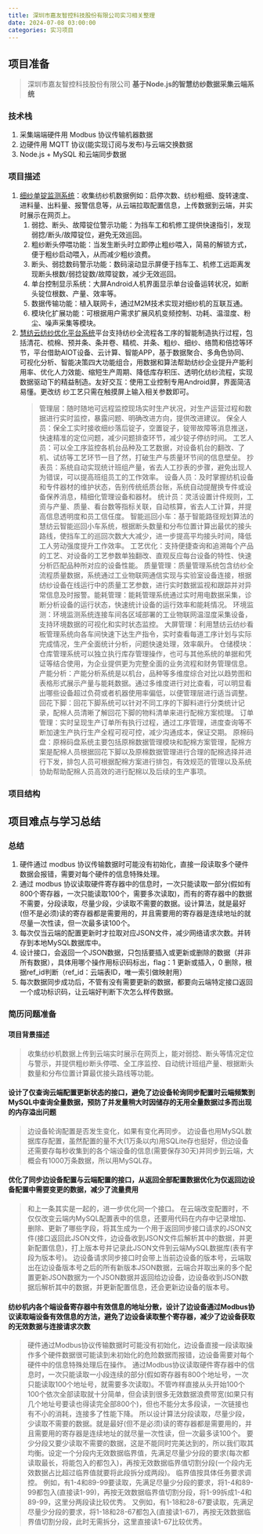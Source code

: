 ```yaml
---
title: 深圳市嘉友智控科技股份有限公司实习相关整理
date: 2024-07-08 03:00:00
categories: 实习项目
---
```


## 项目准备

> 深圳市嘉友智控科技股份有限公司
> **基于Node.js的智慧纺纱数据采集云端系统**

### 技术栈

1. 采集端端硬件用 Modbus 协议传输机器数据
1. 边硬件用 MQTT 协议(能实现订阅与发布)与云端交换数据
1. Node.js + MySQL 和云端同步数据

### 项目描述

1. [细纱单锭监测系统](http://www.jadeyo.cn/productshow.asp?id=38)：收集纺纱机数据例如：启停次数、纺纱粗细、旋转速度、进料量、出料量、报警信息等，从云端拉取配置信息，上传数据到云端，并实时展示在网页上。
    1. 弱捻、断头、故障锭位警示功能：为挡车工和机修工提供快速指引，发现弱捻/断头/故障锭位，避免无效巡回。
    1. 粗纱断头停喂功能：当发生断头时立即停止粗纱喂入，简易的解锁方式，便于粗纱启动喂入，从而减少粗纱浪费。
    1. 断头、弱捻数码警示功能：数码滚动显示屏便于挡车工、机修工远距离发现断头根数/弱捻锭数/故障锭数，减少无效巡回。
    1. 单台控制显示系统：大屏Android人机界面显示单台设备运转状况，如断头锭位根数、产量、效率等。
    1. 数据传输功能：植入联网卡，通过M2M技术实现对细纱机的互联互通。
    1. 模块化扩展功能：可根据用户需求扩展风机变频控制、功耗、温湿度、粉尘、噪声采集等模块。
1. [慧纺云纺纱优化平台系统](http://www.jadeyo.cn/productshow.asp?id=34)平台支持纺纱全流程各工序的智能制造执行过程，包括清花、梳棉、预并条、条并卷、精梳、并条、粗纱、细纱、络筒和倍捻等环节，平台借助AIOT设备、云计算、智能APP，基于数据聚合、多角色协同、可视化分析、智能决策四大功能组合，用数据和算法帮助纺纱企业提升产能利用率、优化人力效能、缩短生产周期、降低库存积压、透明化纺纱流程，实现数据驱动下的精益制造。友好交互：使用工业控制专用Android屏，界面简洁易懂。更改纺 纱工艺只需在触摸屏上输入相关参数即可。
    > 管理层：随时随地可远程监控现场实时生产状况，对生产运营过程和数据进行实时监控，暴露问题、明确改进方向，提供改进建议。
    > 保全人员：保全工实时接收细纱落后锭子，空置锭子，锭带故障等消息推送，快速精准的定位问题，减少问题排查环节，减少锭子停纺时间。
    > 工艺人员：可以全工序监控各机台品种及工艺数据，对设备机台的翻改、了机、试纺等工艺环节一目了然，打破生产与质量环节间的信息壁垒。
    > 抄表员：系统自动实现统计班组产量，省去人工抄表的步骤，避免出现人为错误，可以提高班组员工的工作效率。
    > 设备人员：及时掌握纺机设备和专件器材的维护状态，告别传统纸质台账，系统自动提醒换专件或设备保养消息，精细化管理设备和器材。
    > 统计员：灵活设置计件规则，工资与产量、质量、看台数等指标关联，自动核算，省去人工计算，并提高信息透明度和员工信任度。
    > 智能巡回小车：基于智能路径规划算法的慧纺云智能巡回小车系统，根据断头数量和分布位置计算出最优的接头路线，使挡车工的巡回次数大大减少，进一步提高平均接头时间，降低工人劳动强度提升工作效率。
    > 工艺优化：支持便捷查询和追溯每个产品的工艺、对设备的工艺参数单独翻改、直观反应每台设备的特性、快速分析匹配品种所对应的设备性能。
    > 质量管理：质量管理系统包含纺纱全流程质量数据，系统通过工业物联网通信实现与实验室设备连接，根据纺纱设备在线运行中的质量工艺参数，进行实时数据监视和跟踪并对异常信息及时报警。能耗管理：能耗管理系统通过实时用电数据采集，诊断分析设备的运行状态，快速统计设备的运行效率和能耗情况。
    > 环境监测：环境监测系统连接车间各区域部署的工业物联网温湿度采集设备，支持环境数据的可视化和实时状态监控。
    > 大屏管理：利用慧纺云纺纱看板管理系统向各车间快速下达生产指令，实时查看每道工序计划与实际完成情况，生产全面统计分析，问题快速处理，效率飙升。
    > 仓储模块：仓库管理系统可以独立执行库存管理操作，也可与其他系统的单据和凭证等结合使用，为企业提供更为完整全面的业务流程和财务管理信息。
    > 产能分析：产能分析系统是以机台，品种等多维度综合对比以趋势图和表格形式展示产量与能耗数据。通过多维度进行对比查看，可以明显看出哪些设备超过负荷或者机器使用率偏低，以便管理层进行适当调整。
    > 回花下脚：回花下脚系统可以针对不同工序的下脚料进行分类统计记录，配棉人员清晰了解回花下脚的物料清单来进行配棉方案梳理。
    > 订单管理：实时呈现生产订单所有执行过程，通过工序管理，进度查询等不断加速生产执行生产全程可视可控，减少沟通成本，保证交期。
    > 原棉码盘：原棉码盘系统主要包括原棉数据管理模块和配棉方案管理，配棉方案是配棉人员根据回花下脚以及原棉数据管理进行合理的配棉选择并进行下发，排包人员可根据配棉方案进行排包，有效规范的管理以及系统协助帮助配棉人员高效的进行配棉以及后续的生产事项。

### 项目结构

## 项目难点与学习总结

### 总结

1. 硬件通过 modbus 协议传输数据时可能没有初始化，直接一段读取多个硬件数据会报错，需要对每个硬件的信息特殊处理。
1. 通过 modbus 协议读取硬件寄存器中的信息时，一次只能读取一部分(假如有800个寄存器，一次只能读取100个，需要多次读取)，而有的寄存器中的数据不需要，分段读取，尽量少段，少读取不需要的数据。设计算法，就是最好(但不是必须)读的寄存器都是需要用的，并且需要用的寄存器是连续地址的就尽量一次性读，但一次最多读100个。
1. 每次仅当云端的配置更新时才拉取对应JSON文件，减少网络请求次数。并转存到本地MySQL数据库中。
1. 设计接口，会返回一个JSON数据，只包括要插入或更新或删除的数据（并非所有数据），具体用哪个操作用标识码标出，flag：1 更新或插入，0 删除，根据ref_id判断（ref_id：云端表ID，唯一索引做映射用）
1. 每次数据同步成功后，不管有没有需要更新的数据，都要向云端特定接口返回一个成功标识码，让云端好判断下次怎么样传数据。

### 简历问题准备

#### 项目背景描述

> 收集纺纱机数据上传到云端实时展示在网页上，能对弱捻、断头等情况定位与警示，并提供粗纱断头停喂、全工序监控、自动统计班组产量、根据断头数量和分布位置计算最优接头路线等功能。

#### 设计了仅查询云端配置更新状态的接口，避免了边设备轮询同步配置时云端频繁到MySQL中查询全量数据，预防了并发量稍大时因储存的无用全量数据过多而出现的内存溢出问题

> 边设备轮询配置是否发生变化，如果有变化再同步。
> 边设备也用MySQL数据库存配置，虽然配置的量不大(1万条以内)用SQLite存也挺好，但边设备还需要存每秒收集到的各个端设备的信息(需要保存30天)并同步到云端，大概会有1000万条数据，所以用MySQL存。

#### 优化了同步边设备配置与云端配置的接口，从返回全部配置数据优化为仅返回边设备配置中需要变更的数据，减少了流量费用

> 和上一条其实是一起的，进一步优化同一个接口。
> 在云端改变配置时，不仅仅改变云端内MySQL配置表中的信息，还要用代码在内存中记录增加、删除、更新了哪些字段，将其生成为一个用于返回同步接口请求的JSON文件(接口返回此JSON文件，边设备收到JSON文件后解析其中的数据，并更新配置信息)，打上版本号并记录此JSON文件到云端MySQL数据库(表有字段为版本号)。
> 边设备请求同步接口时会带上当前边设备的版本号，云端取出在边设备版本号之后的所有新版本JSON数据，云端合并取出来的多个配置更新JSON数据为一个JSON数据并返回给边设备，边设备收到JSON数据后解析其中的数据，并更新配置信息，还会更新边设备的版本号。

#### 纺纱机内各个端设备寄存器中有效信息的地址分散，设计了边设备通过Modbus协议读取端设备有效信息的方法，避免了边设备读取整个寄存器，减少了边设备获取的无效数据与连接请求次数

> 硬件通过Modbus协议传输数据时可能没有初始化，边设备直接一段读取操作多个硬件数据很可能读到未初始化的危险数据而报错，边设备需要对每个硬件中的信息特殊处理后在操作。
> 通过Modbus协议读取硬件寄存器中的信息时，一次只能读取一小段连续的部分(假如寄存器有800个地址号，一次只能读取100个地址号，就需要多次读取)。不管咋样直接从头开始100个100个依次全部读取就十分简单，但会读到很多无效数据浪费带宽(如果只有几个地址号要读也得读完全部800个)，但也不能分太多段读，一次链接也有不小的消耗，连接多了性能下降。
> 所以设计算法分段读取，尽量少段，少读取不需要的数据。就是最好(但不是必须)读的寄存器都是需要用的，并且需要用的寄存器是连续地址的就尽量一次性读，但一次最多读100个。
> 要少分段又要少读取不需要的数据，这是不能同时完美达到的，所以我们取其均衡。设定一个分段内无效数据临界值，先满足尽量少分段的要求(每次都读取最长，将能包入的都包入)，再按无效数据临界值切割分段(一个段内无效数据占比超过临界值就要将此段拆分成两段)。
> 临界值按具体任务要求调控。
> 例如，有1-4和89-99要读取，先满足尽量少分段的要求，将1-4和89-99都包入(直接读1-99)，再按无效数据临界值切割分段，将1-99拆成1-4和89-99，这里分两段读比较优秀。
> 又例如，有1-18和28-67要读取，先满足尽量少分段的要求，将1-18和28-67都包入(直接读1-67)，再按无效数据临界值切割分段，此时无需拆分，这里直接读1-67比较优秀。
